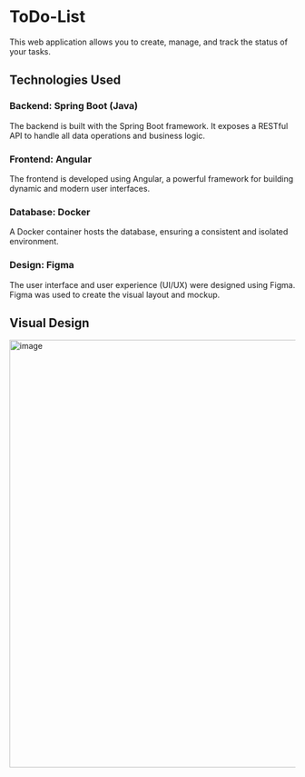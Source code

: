 # ToDo-List
This web application allows you to create, manage, and track the status of your tasks.

## Technologies Used

### Backend: Spring Boot (Java)
The backend is built with the Spring Boot framework. It exposes a RESTful API to handle all data operations and business logic.

### Frontend: Angular
The frontend is developed using Angular, a powerful framework for building dynamic and modern user interfaces.

### Database: Docker
A Docker container hosts the database, ensuring a consistent and isolated environment.

### Design: Figma
The user interface and user experience (UI/UX) were designed using Figma. Figma was used to create the visual layout and mockup.

## Visual Design
<img width="1415" height="753" alt="image" src="https://github.com/user-attachments/assets/a8cb22df-dd7d-4409-94dc-a004940cffdb" />
